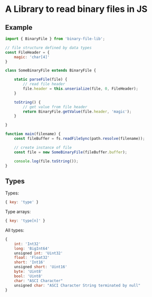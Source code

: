 # A Library to read binary files in JS

## Example

```javascript
import { BinaryFile } from 'binary-file-lib';

// file structure defined by data types
const FileHeader = {
    magic: 'char[4]'
}

class SomeBinaryFile extends BinaryFile {

    static parseFile(file) {
        // read file header
        file.header = this.unserialize(file, 0, FileHeader);
    }

    toString() {
        // get value from file header
        return BinaryFile.getValue(file.header, 'magic');
    }

}

function main(filename) {
    const fileBuffer = fs.readFileSync(path.resolve(filename));

    // create instance of file
    const file = new SomeBinaryFile(fileBuffer.buffer);

    console.log(file.toString());
}

```

## Types

Types:

```javascript
{ key: 'type' }
```

Type arrays:
```javascript
{ key: 'type[n]' }
```

All types:

```javascript
{
    int: 'Int32'
    long: 'BigInt64'
    unsigned int: 'Uint32'
    float: 'Float32'
    short: 'Int16'
    unsigned short: 'Uint16'
    byte: 'Uint8'
    bool: 'Uint8'
    char: "ASCI Character"
    unsigned char: "ASCI Character String terminated by null"
}
```

